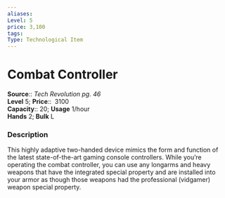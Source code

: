 ```yaml
---
aliases: 
Level: 5 
price: 3,100
tags: 
Type: Technological Item
---
```


# Combat Controller

**Source**:: _Tech Revolution pg. 46_  
**Level** 5;
**Price**::  3100  
**Capacity**:: 20; **Usage** 1/hour  
**Hands** 2; **Bulk** L

### Description

This highly adaptive two-handed device mimics the form and function of the latest state-of-the-art gaming console controllers. While you’re operating the combat controller, you can use any longarms and heavy weapons that have the integrated special property and are installed into your armor as though those weapons had the professional (vidgamer) weapon special property.
